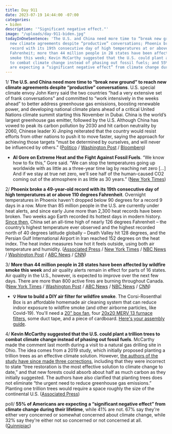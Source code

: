 ```yaml
---
title: Day 911
date: 2023-07-19 14:44:00 -07:00
categories:
- biden
description: '"Significant negative effect."'
image: "/uploads/day-911-biden.jpg"
todayInOneSentence: 'The U.S. and China need more time to “break new ground” to reach
  new climate agreements despite “productive” conversations; Phoenix broke a 49-year-old
  record with its 19th consecutive day of high temperatures at or above 110 degrees
  Fahrenheit; more than 44 million people in 28 states have been affected by wildfire
  smoke this week; Kevin McCarthy suggested that the U.S. could plant a trillion trees
  to combat climate change instead of phasing out fossil fuels; and 55% of Americans
  are expecting a “significant negative effect” from climate change during their lifetime. '
---
```


1/ **The U.S. and China need more time to “break new ground” to reach new climate agreements despite “productive” conversations**. U.S. special climate envoy John Kerry said the two countries “had a very extensive set of frank conversations" and committed to “work intensively in the weeks ahead” to better address greenhouse gas emissions, boosting renewable power, and developing national climate plans ahead of a critical United Nations climate summit starting this November in Dubai. China is the world’s largest greenhouse gas emitter, followed by the U.S. Although China has vowed to peak its carbon pollution by 2030 and hit carbon neutrality by 2060, Chinese leader Xi Jinping reiterated that the country would resist efforts from other nations to push it to move faster, saying the approach for achieving those targets “must be determined by ourselves, and will never be influenced by others.” ([Politico](https://www.politico.com/news/2023/07/19/kerrys-effort-to-secure-climate-deal-with-china-falls-short-00107022) / [Washington Post](https://www.washingtonpost.com/climate-environment/2023/07/19/climate-change-heat-wave-china/) / [Bloomberg](https://www.bloomberg.com/news/articles/2023-07-19/kerry-says-us-china-need-more-time-to-break-ground-on-climate?srnd=premium&sref=MIBMEEoj))

* **Al Gore on Extreme Heat and the Fight Against Fossil Fuels**. “We know how to fix this,” Gore said. “We can stop the temperatures going up worldwide with as little as a three-year time lag by reaching net zero \[...\] And if we stay at true net zero, we’ll see half of the human-caused CO2 coming out of the atmosphere in as little as 30 years.” ([New York Times](https://www.nytimes.com/2023/07/18/climate/al-gore-on-extreme-heat-and-the-fight-against-fossil-fuels.html))

2/ **Phoenix broke a 49-year-old record with its 19th consecutive day of high temperatures at or above 110 degrees Fahrenheit**. Overnight temperatures in Phoenix haven't dropped below 90 degrees for a record 9 days in a row. More than 85 million people in the U.S. are currently under heat alerts, and since early June more than 2,300 heat records have been broken. Two weeks ago Earth recorded its hottest days in modern history. [Since then](https://www.washingtonpost.com/weather/2023/07/18/extreme-heat-record-limits-human-survival/), China set an all-time high of nearly 126 degrees Fahrenheit – the country’s highest temperature ever observed and the highest recorded north of 40 degrees latitude globally – Death Valley hit 128 degrees, and the Persian Gulf International Airport in Iran reached 152 degrees on the heat index. The heat index measures how hot it feels outside, using both air temperature and humidity. ([Associated Press](https://apnews.com/article/phoenix-heat-record-48e8d06cd7c103f6bfcc4c883efd6543) / [New York Times](https://www.nytimes.com/live/2023/07/18/world/heat-wave-us-europe-weather) / [NBC News](https://www.nbcnews.com/science/science-news/heat-torching-records-spreading-us-europe-rcna94851) / [Washington Post](https://www.washingtonpost.com/weather/2023/07/17/heat-wave-southwest-south-records-climate/) / [ABC News](https://abcnews.go.com/US/relentless-heat-wave-shatters-records/story?id=101391040) / [CNN](https://www.cnn.com/world/live-news/global-heat-wave-weather-temperatures-07-19-23/index.html))

3/ **More than 44 million people in 28 states have been affected by wildfire smoke this week** and air quality alerts remain in effect for parts of 16 states. Air quality in the U.S., however, is expected to improve over the next few days. There are more than 800 active fires are burning throughout Canada. ([New York Times](https://www.nytimes.com/2023/07/18/us/smoke-wildfires-nc-georgia.html) / [Washington Post](https://www.washingtonpost.com/weather/2023/07/18/smoke-forecast-unhealthy-air-quality-ease-eastern-us/) / [ABC News](https://abcnews.go.com/Health/toxic-smoke-canadian-wildfires-impact-health-millions-us/story?id=99837839) / [NBC News](https://www.nbcnews.com/health/health-news/canada-wildfire-smoke-heat-wave-air-quality-record-temperatures-rcna94869) / [CNN](https://www.cnn.com/2023/07/17/weather/canada-wildfires-shatter-burning-records/index.html))

* **💡 How to build a DIY air filter for wildfire smoke**. The Corsi-Rosenthal Box is an affordable homemade air cleaning system that can reduce indoor exposure to wildfire smoke (and other airborne particles, like Covid-19). You'll need a [20" box fan](https://amzn.to/3NPMJZ1), four [20x20 MERV 13 furnace filters](https://amzn.to/4380mIq), some duct tape, and a piece of cardboard. [Here's your assembly guide](https://aghealth.ucdavis.edu/sites/g/files/dgvnsk261/files/inline-files/DIY%20Air%20Purifier%20Directions_English.Spanish_0.pdf).

4/ **Kevin McCarthy suggested that the U.S. could plant a trillion trees to combat climate change instead of phasing out fossil fuels**. McCarthy made the comment last month during a visit to a natural gas drilling site in Ohio. The idea comes from a 2019 study, which initially proposed planting a trillion trees as an effective climate solution. However, [the authors of the study have since made three corrections](https://www.theguardian.com/environment/2021/sep/01/ive-never-said-we-should-plant-a-trillion-trees-what-ecopreneur-thomas-crowther-did-next-aoe), including that they were incorrect to state “tree restoration is the most effective solution to climate change to date,” and that new forests could absorb about half as much carbon as they initially suggested. The authors have also clarified that planting trees does not eliminate “the urgent need to reduce greenhouse gas emissions.” Planting one trillion trees would require a space roughly the size of the continental U.S. ([Associated Press](https://apnews.com/article/climate-change-republicans-trillion-trees-01e455acce4397c0376e82bfa18b72c2))

poll/ **55% of Americans are expecting a “significant negative effect” from climate change during their lifetime**, while 41% are not. 67% say they're either very concerned or somewhat concerned about climate change, while 32% say they're either not so concerned or not concerned at all. ([Quinnipiac](https://poll.qu.edu/poll-release?releaseid=3876))